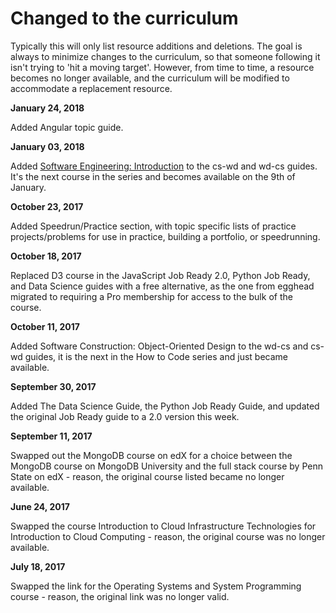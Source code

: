 # Changed to the curriculum

Typically this will only list resource additions and deletions. The goal is always to minimize changes to the curriculum, so that someone following it isn't trying to 'hit a moving target'. However, from time to time, a resource becomes no longer available, and the curriculum will be modified to accommodate a replacement resource.

**January 24, 2018** 

Added Angular topic guide.


**January 03, 2018**

Added [Software Engineering: Introduction](https://www.edx.org/course/software-engineering-introduction-ubcx-softeng1x) to the cs-wd and wd-cs guides. It's the next course in the series and becomes available on the 9th of January.

**October 23, 2017**

Added Speedrun/Practice section, with topic specific lists of practice projects/problems for use in practice, building a portfolio, or speedrunning.

**October 18, 2017**

Replaced D3 course in the JavaScript Job Ready 2.0, Python Job Ready, and Data Science guides with a free alternative, as the one from egghead migrated to requiring a Pro membership for access to the bulk of the course.

**October 11, 2017**

Added Software Construction: Object-Oriented Design to the wd-cs and cs-wd guides, it is the next in the How to Code series and just became available.

**September 30, 2017**

Added The Data Science Guide, the Python Job Ready Guide, and updated the original Job Ready guide to a 2.0 version this week.

**September 11, 2017**

Swapped out the MongoDB course on edX for a choice between the MongoDB course on MongoDB University and the full stack course by Penn State on edX - reason, the original course listed became no longer available.

**June 24, 2017**

Swapped the course Introduction to Cloud Infrastructure Technologies for Introduction to Cloud Computing - reason, the original course was no longer available.

**July 18, 2017**

Swapped the link for the Operating Systems and System Programming course - reason, the original link was no longer valid.
